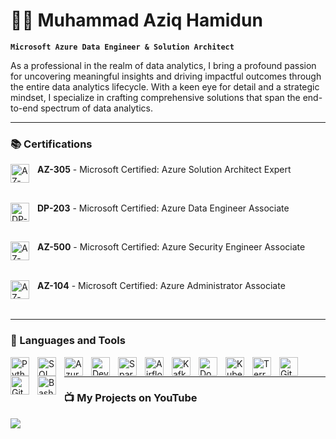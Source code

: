 # 👨‍💻 Muhammad Aziq Hamidun

**`Microsoft Azure Data Engineer & Solution Architect`**

As a professional in the realm of data analytics, I bring a profound passion for uncovering meaningful insights and driving impactful outcomes through the entire data analytics lifecycle. With a keen eye for detail and a strategic mindset, I specialize in crafting comprehensive solutions that span the end-to-end spectrum of data analytics.

---

### 📚 Certifications

<p>
  <a href="https://learn.microsoft.com/en-us/users/aziqhamidun/credentials/3e7dd7fb0eb7e0c1?ref=https%3A%2F%2Fwww.linkedin.com%2F" target="_blank">
    <img align="left" alt="AZ-305" width="30px" style="padding-right:10px; vertical-align:middle;" src="https://cdn.jsdelivr.net/gh/devicons/devicon/icons/azure/azure-original.svg" />
  </a>
  <strong>AZ-305</strong> - Microsoft Certified: Azure Solution Architect Expert
</p>
<br />

<p>
  <a href="https://learn.microsoft.com/en-us/users/aziqhamidun/credentials/7dec6fa4e6924faa?ref=https%3A%2F%2Fwww.linkedin.com%2F" target="_blank">
    <img align="left" alt="DP-203" width="30px" style="padding-right:10px; vertical-align:middle;" src="https://cdn.jsdelivr.net/gh/devicons/devicon/icons/azure/azure-original.svg" />
  </a>
  <strong>DP-203</strong> - Microsoft Certified: Azure Data Engineer Associate
</p>
<br />

<p>
  <a href="https://learn.microsoft.com/en-us/users/aziqhamidun/credentials/7ca830057ab111ba?ref=https%3A%2F%2Fwww.linkedin.com%2F" target="_blank">
    <img align="left" alt="AZ-500" width="30px" style="padding-right:10px; vertical-align:middle;" src="https://cdn.jsdelivr.net/gh/devicons/devicon/icons/azure/azure-original.svg" />
  </a>
  <strong>AZ-500</strong> - Microsoft Certified: Azure Security Engineer Associate
</p>
<br />

<p>
  <a href="https://learn.microsoft.com/api/credentials/share/en-us/aziqhamidun/7F7ABF213199FE8C?sharingId" target="_blank">
    <img align="left" alt="AZ-104" width="30px" style="padding-right:10px; vertical-align:middle;" src="https://cdn.jsdelivr.net/gh/devicons/devicon/icons/azure/azure-original.svg" />
  </a>
  <strong>AZ-104</strong> - Microsoft Certified: Azure Administrator Associate
</p>
<br />

---

### 🧰 Languages and Tools

<img align="left" alt="Python" width="30px" style="padding-right:10px;" src="https://cdn.jsdelivr.net/gh/devicons/devicon@latest/icons/python/python-original.svg" />
<img align="left" alt="SQL" width="30px" style="padding-right:10px;" src="https://cdn.jsdelivr.net/gh/devicons/devicon@latest/icons/azuresqldatabase/azuresqldatabase-original.svg" />
<img align="left" alt="Azure" width="30px" style="padding-right:10px;" src="https://cdn.jsdelivr.net/gh/devicons/devicon@latest/icons/azure/azure-original.svg" />
<img align="left" alt="DevOps" width="30px" style="padding-right:10px;" src="https://cdn.jsdelivr.net/gh/devicons/devicon@latest/icons/azuredevops/azuredevops-original.svg" />
<img align="left" alt="Spark" width="30px" style="padding-right:10px;" src="https://cdn.jsdelivr.net/gh/devicons/devicon@latest/icons/apachespark/apachespark-original.svg" />
<img align="left" alt="Airflow" width="30px" style="padding-right:10px;" src="https://cdn.jsdelivr.net/gh/devicons/devicon@latest/icons/apacheairflow/apacheairflow-original.svg" />
<img align="left" alt="Kafka" width="30px" style="padding-right:10px;" src="https://cdn.jsdelivr.net/gh/devicons/devicon@latest/icons/apachekafka/apachekafka-original.svg" />
<img align="left" alt="Docker" width="30px" style="padding-right:10px;" src="https://cdn.jsdelivr.net/gh/devicons/devicon@latest/icons/docker/docker-original.svg" />
<img align="left" alt="Kubernetes" width="30px" style="padding-right:10px;" src="https://cdn.jsdelivr.net/gh/devicons/devicon@latest/icons/kubernetes/kubernetes-original.svg" />
<img align="left" alt="Terraform" width="30px" style="padding-right:10px;" src="https://cdn.jsdelivr.net/gh/devicons/devicon@latest/icons/terraform/terraform-original.svg" />
<img align="left" alt="Git" width="30px" style="padding-right:10px;" src="https://cdn.jsdelivr.net/gh/devicons/devicon/icons/git/git-original.svg" />
<img align="left" alt="GitHub" width="30px" style="padding-right:10px;" src="https://cdn.jsdelivr.net/gh/devicons/devicon/icons/github/github-original.svg" />
<img align="left" alt="Bash" width="30px" style="padding-right:10px;" src="https://cdn.jsdelivr.net/gh/devicons/devicon/icons/bash/bash-original.svg" />
<br />

---
### 📺 My Projects on YouTube

<!-- BEGIN YOUTUBE-CARDS -->

<!-- END YOUTUBE-CARDS -->

[<img src="https://custom-icon-badges.demolab.com/badge/-Subscribe%20For%20More-red?style=for-the-badge&logo=video&logoColor=white"/>](https://www.youtube.com/@aziqhamidun)
